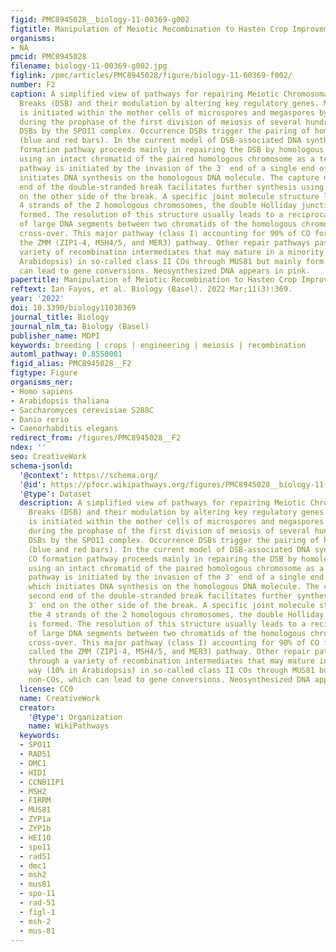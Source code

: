 ```yaml
---
figid: PMC8945028__biology-11-00369-g002
figtitle: Manipulation of Meiotic Recombination to Hasten Crop Improvement
organisms:
- NA
pmcid: PMC8945028
filename: biology-11-00369-g002.jpg
figlink: /pmc/articles/PMC8945028/figure/biology-11-00369-f002/
number: F2
caption: A simplified view of pathways for repairing Meiotic Chromosomal Double-Strand
  Breaks (DSB) and their modulation by altering key regulatory genes. Meiotic recombination
  is initiated within the mother cells of microspores and megaspores by the self-induction
  during the prophase of the first division of meiosis of several hundreds of DNA
  DSBs by the SPO11 complex. Occurrence DSBs trigger the pairing of homologous chromosomes
  (blue and red bars). In the current model of DSB-associated DNA synthesis, the CO
  formation pathway proceeds mainly in repairing the DSB by homologous recombination
  using an intact chromatid of the paired homologous chromosome as a template. This
  pathway is initiated by the invasion of the 3′ end of a single end of the DSB which
  initiates DNA synthesis on the homologous DNA molecule. The capture of the second
  end of the double-stranded break facilitates further synthesis using the 3′ end
  on the other side of the break. A specific joint molecule structure linking the
  4 strands of the 2 homologous chromosomes, the double Holliday junction (dHJ) is
  formed. The resolution of this structure usually leads to a reciprocal exchange
  of large DNA segments between two chromatids of the homologous chromosomes, the
  cross-over. This major pathway (class I) accounting for 90% of CO formation is called
  the ZMM (ZIP1-4, MSH4/5, and MER3) pathway. Other repair pathways pass through a
  variety of recombination intermediates that may mature in a minority way (10% in
  Arabidopsis) in so-called class II COs through MUS81 but mainly form non-COs, which
  can lead to gene conversions. Neosynthesized DNA appears in pink.
papertitle: Manipulation of Meiotic Recombination to Hasten Crop Improvement.
reftext: Ian Fayos, et al. Biology (Basel). 2022 Mar;11(3):369.
year: '2022'
doi: 10.3390/biology11030369
journal_title: Biology
journal_nlm_ta: Biology (Basel)
publisher_name: MDPI
keywords: breeding | crops | engineering | meiosis | recombination
automl_pathway: 0.8550001
figid_alias: PMC8945028__F2
figtype: Figure
organisms_ner:
- Homo sapiens
- Arabidopsis thaliana
- Saccharomyces cerevisiae S288C
- Danio rerio
- Caenorhabditis elegans
redirect_from: /figures/PMC8945028__F2
ndex: ''
seo: CreativeWork
schema-jsonld:
  '@context': https://schema.org/
  '@id': https://pfocr.wikipathways.org/figures/PMC8945028__biology-11-00369-g002.html
  '@type': Dataset
  description: A simplified view of pathways for repairing Meiotic Chromosomal Double-Strand
    Breaks (DSB) and their modulation by altering key regulatory genes. Meiotic recombination
    is initiated within the mother cells of microspores and megaspores by the self-induction
    during the prophase of the first division of meiosis of several hundreds of DNA
    DSBs by the SPO11 complex. Occurrence DSBs trigger the pairing of homologous chromosomes
    (blue and red bars). In the current model of DSB-associated DNA synthesis, the
    CO formation pathway proceeds mainly in repairing the DSB by homologous recombination
    using an intact chromatid of the paired homologous chromosome as a template. This
    pathway is initiated by the invasion of the 3′ end of a single end of the DSB
    which initiates DNA synthesis on the homologous DNA molecule. The capture of the
    second end of the double-stranded break facilitates further synthesis using the
    3′ end on the other side of the break. A specific joint molecule structure linking
    the 4 strands of the 2 homologous chromosomes, the double Holliday junction (dHJ)
    is formed. The resolution of this structure usually leads to a reciprocal exchange
    of large DNA segments between two chromatids of the homologous chromosomes, the
    cross-over. This major pathway (class I) accounting for 90% of CO formation is
    called the ZMM (ZIP1-4, MSH4/5, and MER3) pathway. Other repair pathways pass
    through a variety of recombination intermediates that may mature in a minority
    way (10% in Arabidopsis) in so-called class II COs through MUS81 but mainly form
    non-COs, which can lead to gene conversions. Neosynthesized DNA appears in pink.
  license: CC0
  name: CreativeWork
  creator:
    '@type': Organization
    name: WikiPathways
  keywords:
  - SPO11
  - RAD51
  - DMC1
  - HID1
  - CCNB1IP1
  - MSH2
  - FIRRM
  - MUS81
  - ZYP1a
  - ZYP1b
  - HEI10
  - spo11
  - rad51
  - dmc1
  - msh2
  - mus81
  - spo-11
  - rad-51
  - figl-1
  - msh-2
  - mus-81
---
```


